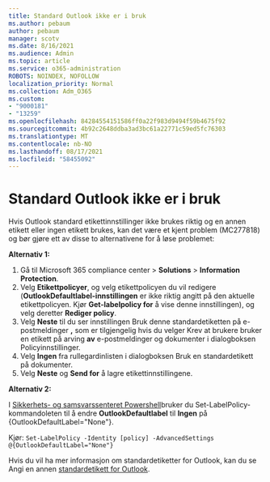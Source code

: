 ```yaml
---
title: Standard Outlook ikke er i bruk
ms.author: pebaum
author: pebaum
manager: scotv
ms.date: 8/16/2021
ms.audience: Admin
ms.topic: article
ms.service: o365-administration
ROBOTS: NOINDEX, NOFOLLOW
localization_priority: Normal
ms.collection: Adm_O365
ms.custom:
- "9000181"
- "13259"
ms.openlocfilehash: 84284554151586ff0a22f983d9494f59b4675f92
ms.sourcegitcommit: 4b92c2648ddba3ad3bc61a22771c59ed5fc76303
ms.translationtype: MT
ms.contentlocale: nb-NO
ms.lasthandoff: 08/17/2021
ms.locfileid: "58455092"
---
```

# <a name="default-outlook-label-setting-not-applied"></a>Standard Outlook ikke er i bruk

Hvis Outlook standard etikettinnstillinger ikke brukes riktig og en annen etikett eller ingen etikett brukes, kan det være et kjent problem (MC277818) og bør gjøre ett av disse to alternativene for å løse problemet:

**Alternativ 1:**

1. Gå til Microsoft 365 compliance center > **Solutions**  >  **Information Protection**.
1. Velg **Etikettpolicyer**, og velg etikettpolicyen du vil redigere (**OutlookDefaultlabel-innstillingen** er ikke riktig angitt på den aktuelle etikettpolicyen. Kjør **Get-labelpolicy for** å vise denne innstillingen), og velg deretter **Rediger policy**.
1. Velg **Neste** til du ser innstillingen Bruk denne standardetiketten på e-postmeldinger **,** som er tilgjengelig hvis  du velger Krev at brukere bruker en etikett på arving **av** e-postmeldinger og dokumenter i dialogboksen Policyinnstillinger.
1. Velg **Ingen** fra rullegardinlisten i dialogboksen  Bruk en standardetikett på dokumenter.
1. Velg **Neste** og **Send for** å lagre etikettinnstillingene.

**Alternativ 2:**

I [Sikkerhets- og samsvarssenteret Powershell](https://docs.microsoft.com/powershell/exchange/connect-to-scc-powershell?view=exchange-ps)bruker du Set-LabelPolicy-kommandoleten til å endre **OutlookDefaultlabel** til **Ingen** på {OutlookDefaultLabel="None"}.

Kjør: `Set-LabelPolicy -Identity [policy] -AdvancedSettings @{OutlookDefaultLabel="None"}`

Hvis du vil ha mer informasjon om standardetiketter for Outlook, kan du se Angi en annen [standardetikett for Outlook](https://docs.microsoft.com/azure/information-protection/rms-client/clientv2-admin-guide-customizations#set-a-different-default-label-for-outlook).